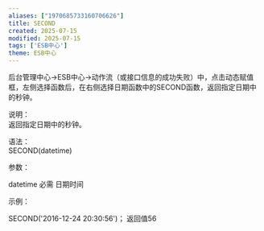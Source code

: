 ```yaml
---
aliases: ["1970685733160706626"]
title: SECOND
created: 2025-07-15
modified: 2025-07-15
tags: ['ESB中心']
theme: ESB中心
---
```


后台管理中心->ESB中心->动作流（或接口信息的成功失败）中，点击动态赋值框，左侧选择函数后，在右侧选择日期函数中的SECOND函数，返回指定日期中的秒钟。

说明：  
返回指定日期中的秒钟。

语法：  
SECOND(datetime)  

参数：

datetime 必需 日期时间

示例：

SECOND('2016-12-24 20:30:56')； 返回值56